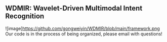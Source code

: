 ## WDMIR: Wavelet-Driven Multimodal Intent Recognition
![image]https://github.com/gongweiyin/WDMIR/blob/main/framework.png
Our code is in the process of being organized, please email with questions!

